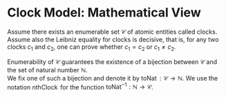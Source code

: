 <H1>Clock Model: Mathematical View</H1>

Assume there exists an enumerable set $\mathcal{C}$ of atomic entities called clocks.<br/>
Assume also the Leibniz equality for clocks is decisive, that is, for any two clocks $c_1$ and $c_2$, one can prove whether $c_1=c_2$ or $c_1\neq c_2$.

Enumerability of $\mathcal{C}$ guarantees the existence of a bijection between $\mathcal{C}$ and the set of natural number $\mathbb{N}$.<br/>
We fix one of such a bijection and denote it by $\mathop{\mathrm{toNat}}:\mathcal{C}\to\mathbb{N}$.
We use the notation $\mathop{\mathrm{nthClock}}$ for the function $\mathop{\mathrm{toNat}}^{-1}:\mathbb{N}\to\mathcal{C}$.
